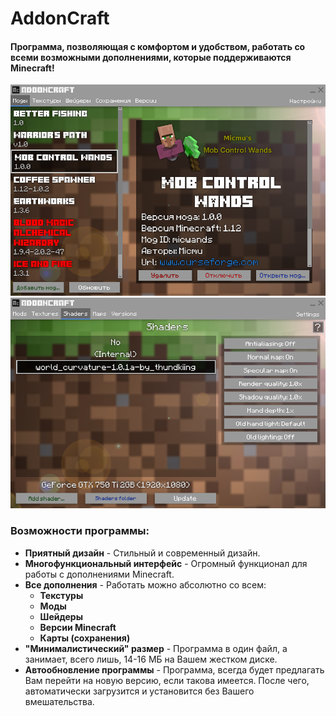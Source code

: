# AddonCraft
#### Программа, позволяющая с комфортом и удобством, работать со всеми возможными дополнениями, которые поддерживаются **Minecraft**!
![Screenshot](docs/0.1/screen_1.png)
![Screenshot](docs/0.1/screen_2.png)

### Возможности программы:
- **Приятный дизайн** - Стильный и современный дизайн.
- **Многофункциональный интерфейс** - Огромный функционал для работы с дополнениями Minecraft.
- **Все дополнения** - Работать можно абсолютно со всем:
    - **Текстуры**
    - **Моды**
    - **Шейдеры**
    - **Версии Minecraft**
    - **Карты (сохранения)**
- **"Минималистический" размер** - Программа в один файл, а занимает, всего лишь, 14-16 МБ на Вашем жестком диске.
- **Автообновление программы** - Программа, всегда будет предлагать Вам перейти на новую версию, если такова имеется. После чего, автоматически загрузится и установится без Вашего вмешательства.
